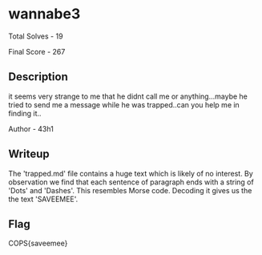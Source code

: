 # wannabe3

Total Solves - 19

Final Score - 267

## Description

it seems very strange to me that he didnt call me or anything...maybe he tried to send me a message while he was trapped..can you help me in finding it..

Author - 43h1

## Writeup

The 'trapped.md' file contains a huge text which is likely of no interest. By observation we find that each sentence of paragraph ends with a string of 'Dots' and 'Dashes'. 
This resembles Morse code. Decoding it gives us the the text 'SAVEEMEE'.

## Flag

COPS{saveemee}
